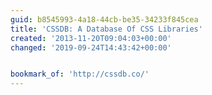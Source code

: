 ```yaml
---
guid: b8545993-4a18-44cb-be35-34233f845cea
title: 'CSSDB: A Database Of CSS Libraries'
created: '2013-11-20T09:04:03+00:00'
changed: '2019-09-24T14:43:42+00:00'


bookmark_of: 'http://cssdb.co/'
---
```




